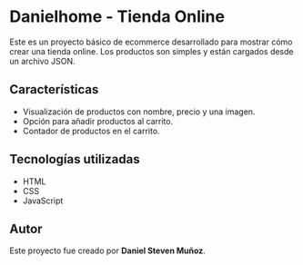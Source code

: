 # Danielhome - Tienda Online

Este es un proyecto básico de ecommerce desarrollado para mostrar cómo crear una tienda online. Los productos son simples y están cargados desde un archivo JSON.

## Características

- Visualización de productos con nombre, precio y una imagen.
- Opción para añadir productos al carrito.
- Contador de productos en el carrito.

## Tecnologías utilizadas

- HTML
- CSS
- JavaScript

## Autor

Este proyecto fue creado por **Daniel Steven Muñoz**.
